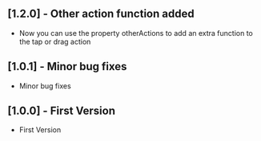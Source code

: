 ## [1.2.0] - Other action function added
* Now you can use the property otherActions to add an extra function to the tap or drag action

## [1.0.1] - Minor bug fixes
* Minor bug fixes

## [1.0.0] - First Version
* First Version
